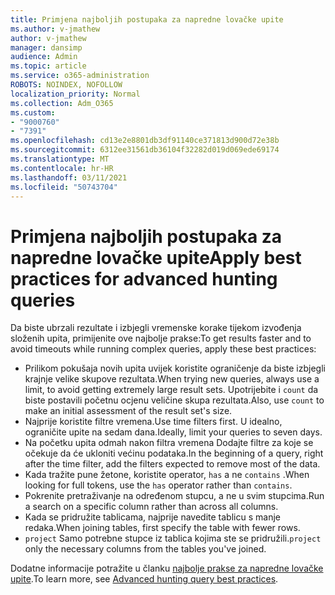 ```yaml
---
title: Primjena najboljih postupaka za napredne lovačke upite
ms.author: v-jmathew
author: v-jmathew
manager: dansimp
audience: Admin
ms.topic: article
ms.service: o365-administration
ROBOTS: NOINDEX, NOFOLLOW
localization_priority: Normal
ms.collection: Adm_O365
ms.custom:
- "9000760"
- "7391"
ms.openlocfilehash: cd13e2e8801db3df91140ce371813d900d72e38b
ms.sourcegitcommit: 6312ee31561db36104f32282d019d069ede69174
ms.translationtype: MT
ms.contentlocale: hr-HR
ms.lasthandoff: 03/11/2021
ms.locfileid: "50743704"
---
```

# <a name="apply-best-practices-for-advanced-hunting-queries"></a><span data-ttu-id="e559a-102">Primjena najboljih postupaka za napredne lovačke upite</span><span class="sxs-lookup"><span data-stu-id="e559a-102">Apply best practices for advanced hunting queries</span></span>

<span data-ttu-id="e559a-103">Da biste ubrzali rezultate i izbjegli vremenske korake tijekom izvođenja složenih upita, primijenite ove najbolje prakse:</span><span class="sxs-lookup"><span data-stu-id="e559a-103">To get results faster and to avoid timeouts while running complex queries, apply these best practices:</span></span>

- <span data-ttu-id="e559a-104">Prilikom pokušaja novih upita uvijek koristite ograničenje da biste izbjegli krajnje velike skupove rezultata.</span><span class="sxs-lookup"><span data-stu-id="e559a-104">When trying new queries, always use a limit, to avoid getting extremely large result sets.</span></span> <span data-ttu-id="e559a-105">Upotrijebite i `count` da biste postavili početnu ocjenu veličine skupa rezultata.</span><span class="sxs-lookup"><span data-stu-id="e559a-105">Also, use `count` to make an initial assessment of the result set's size.</span></span>
- <span data-ttu-id="e559a-106">Najprije koristite filtre vremena.</span><span class="sxs-lookup"><span data-stu-id="e559a-106">Use time filters first.</span></span> <span data-ttu-id="e559a-107">U idealno, ograničite upite na sedam dana.</span><span class="sxs-lookup"><span data-stu-id="e559a-107">Ideally, limit your queries to seven days.</span></span>
- <span data-ttu-id="e559a-108">Na početku upita odmah nakon filtra vremena Dodajte filtre za koje se očekuje da će ukloniti većinu podataka.</span><span class="sxs-lookup"><span data-stu-id="e559a-108">In the beginning of a query, right after the time filter, add the filters expected to remove most of the data.</span></span>
- <span data-ttu-id="e559a-109">Kada tražite pune žetone, koristite operator, `has` a ne `contains` .</span><span class="sxs-lookup"><span data-stu-id="e559a-109">When looking for full tokens, use the `has` operator rather than `contains`.</span></span>
- <span data-ttu-id="e559a-110">Pokrenite pretraživanje na određenom stupcu, a ne u svim stupcima.</span><span class="sxs-lookup"><span data-stu-id="e559a-110">Run a search on a specific column rather than across all columns.</span></span>
- <span data-ttu-id="e559a-111">Kada se pridružite tablicama, najprije navedite tablicu s manje redaka.</span><span class="sxs-lookup"><span data-stu-id="e559a-111">When joining tables, first specify the table with fewer rows.</span></span>
- <span data-ttu-id="e559a-112">`project` Samo potrebne stupce iz tablica kojima ste se pridružili.</span><span class="sxs-lookup"><span data-stu-id="e559a-112">`project` only the necessary columns from the tables you've joined.</span></span>

<span data-ttu-id="e559a-113">Dodatne informacije potražite u članku [najbolje prakse za napredne lovačke upite](https://go.microsoft.com/fwlink/?linkid=2144812).</span><span class="sxs-lookup"><span data-stu-id="e559a-113">To learn more, see [Advanced hunting query best practices](https://go.microsoft.com/fwlink/?linkid=2144812).</span></span>
